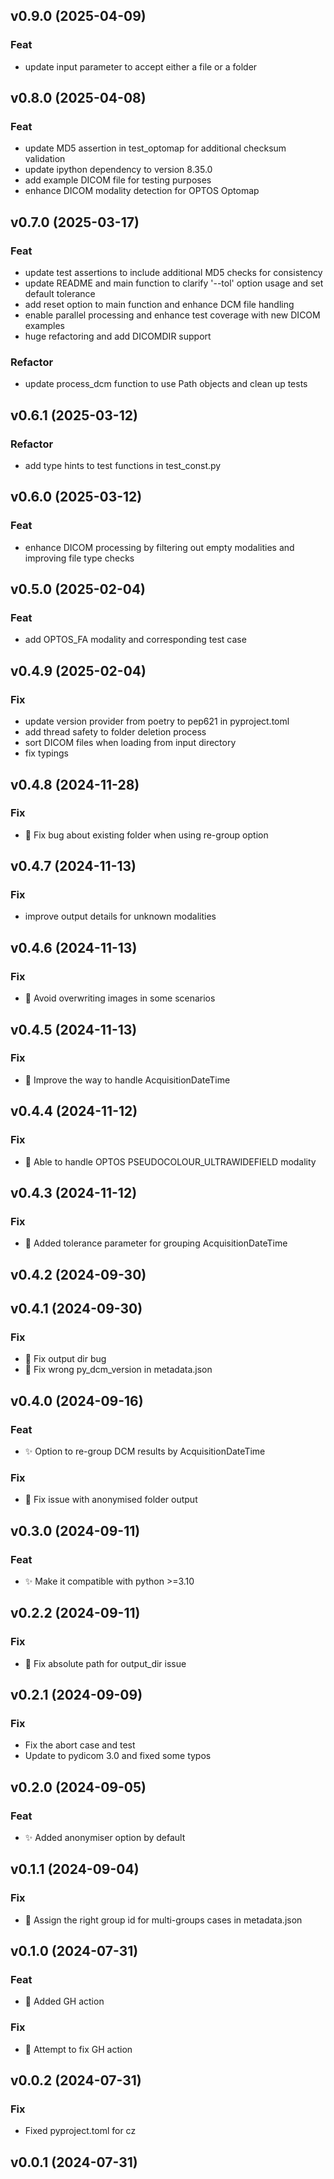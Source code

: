 ## v0.9.0 (2025-04-09)

### Feat

- update input parameter to accept either a file or a folder

## v0.8.0 (2025-04-08)

### Feat

- update MD5 assertion in test_optomap for additional checksum validation
- update ipython dependency to version 8.35.0
- add example DICOM file for testing purposes
- enhance DICOM modality detection for OPTOS Optomap

## v0.7.0 (2025-03-17)

### Feat

- update test assertions to include additional MD5 checks for consistency
- update README and main function to clarify '--tol' option usage and set default tolerance
- add reset option to main function and enhance DCM file handling
- enable parallel processing and enhance test coverage with new DICOM examples
- huge refactoring and add DICOMDIR support

### Refactor

- update process_dcm function to use Path objects and clean up tests

## v0.6.1 (2025-03-12)

### Refactor

- add type hints to test functions in test_const.py

## v0.6.0 (2025-03-12)

### Feat

- enhance DICOM processing by filtering out empty modalities and improving file type checks

## v0.5.0 (2025-02-04)

### Feat

- add OPTOS_FA modality and corresponding test case

## v0.4.9 (2025-02-04)

### Fix

- update version provider from poetry to pep621 in pyproject.toml
- add thread safety to folder deletion process
- sort DICOM files when loading from input directory
- fix typings

## v0.4.8 (2024-11-28)

### Fix

- :bug: Fix bug about existing folder when using re-group option

## v0.4.7 (2024-11-13)

### Fix

- improve output details for unknown modalities

## v0.4.6 (2024-11-13)

### Fix

- :bug: Avoid overwriting images in some scenarios

## v0.4.5 (2024-11-13)

### Fix

- :bug: Improve the way to handle AcquisitionDateTime

## v0.4.4 (2024-11-12)

### Fix

- :bug: Able to handle OPTOS PSEUDOCOLOUR_ULTRAWIDEFIELD modality

## v0.4.3 (2024-11-12)

### Fix

- :bug: Added tolerance parameter for grouping AcquisitionDateTime

## v0.4.2 (2024-09-30)

## v0.4.1 (2024-09-30)

### Fix

- :bug: Fix output dir bug
- :bug: Fix wrong py_dcm_version in metadata.json

## v0.4.0 (2024-09-16)

### Feat

- :sparkles: Option to re-group DCM results by AcquisitionDateTime

### Fix

- :bug: Fix issue with anonymised folder output

## v0.3.0 (2024-09-11)

### Feat

- :sparkles: Make it compatible with python >=3.10

## v0.2.2 (2024-09-11)

### Fix

- :bug: Fix absolute path for output_dir issue

## v0.2.1 (2024-09-09)

### Fix

- Fix the abort case and test
- Update to pydicom 3.0 and fixed some typos

## v0.2.0 (2024-09-05)

### Feat

- :sparkles: Added anonymiser option by default

## v0.1.1 (2024-09-04)

### Fix

- :bug: Assign the right group id for multi-groups cases in metadata.json

## v0.1.0 (2024-07-31)

### Feat

- :bookmark: Added GH action

### Fix

- :bug: Attempt to fix GH action

## v0.0.2 (2024-07-31)

### Fix

- Fixed pyproject.toml for cz

## v0.0.1 (2024-07-31)
